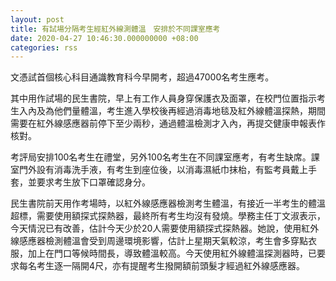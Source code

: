 ```yaml
---
layout: post
title: 有試場分隔考生經紅外線測體溫　安排於不同課室應考
date: 2020-04-27 10:46:30.000000000 +08:00
categories: rss
---
```


文憑試首個核心科目通識教育科今早開考，超過47000名考生應考。

其中用作試場的民生書院，早上有工作人員身穿保護衣及面罩，在校門位置指示考生入內及為他們量體溫，考生進入學校後再經過消毒地毯及紅外線體溫探熱，期間需要在紅外線感應器前停下至少兩秒，通過體溫檢測才入內，再提交健康申報表作核對。

考評局安排100名考生在禮堂，另外100名考生在不同課室應考，有考生缺席。課室門外設有消毒洗手液，有考生到座位後，以消毒濕紙巾抹枱，有監考員戴上手套，並要求考生放下口罩確認身分。

民生書院前天用作考場時，以紅外線感應器檢測考生體溫，有接近一半考生的體溫超標，需要使用額探式探熱器，最終所有考生均沒有發燒。學務主任丁文淑表示，今天情況已有改善，估計今天少於20人需要使用額探式探熱器。她說，使用紅外線感應器檢測體溫會受到周邊環境影響，估計上星期天氣較涼，考生會多穿點衣服，加上在門口等候時間長，導致體溫較高。今天使用紅外線體溫探測器時，已要求每名考生逐一隔開4尺，亦有提醒考生撥開額前頭髮才經過紅外線感應器。
